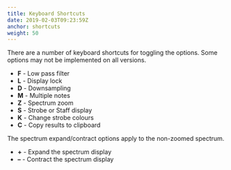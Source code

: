 ```yaml
---
title: Keyboard Shortcuts
date: 2019-02-03T09:23:59Z
anchor: shortcuts
weight: 50
---
```


There are a number of keyboard shortcuts for toggling the
options. Some options may not be implemented on all versions.

 * **F** - Low pass filter
 * **L** - Display lock
 * **D** - Downsampling
 * **M** - Multiple notes
 * **Z** - Spectrum zoom
 * **S** - Strobe or Staff display
 * **K** - Change strobe colours
 * **C** - Copy results to clipboard
 
 The spectrum expand/contract options apply to the non-zoomed spectrum.
 
 * **+** - Expand the spectrum display
 * **&ndash;** - Contract the spectrum display
